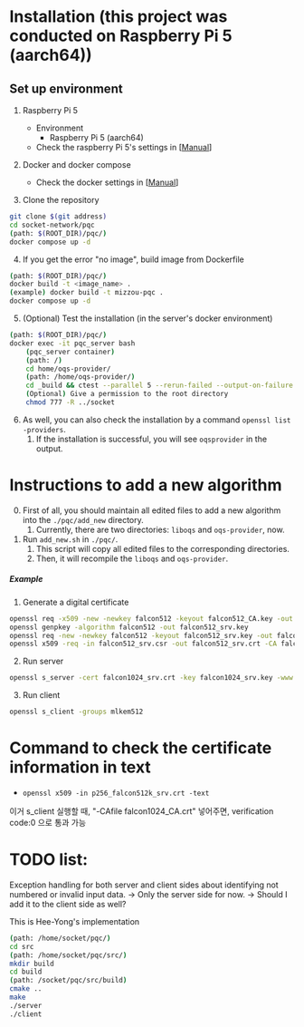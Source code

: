 
# Installation (this project was conducted on Raspberry Pi 5 (aarch64))

## Set up environment

1. Raspberry Pi 5
   - Environment
     - Raspberry Pi 5 (aarch64)
   - Check the raspberry Pi 5's settings in [[Manual](https://github.com/heeyong-kwon/helper/blob/main/README.md)]

2. Docker and docker compose
   - Check the docker settings in [[Manual](https://github.com/heeyong-kwon/helper/blob/main/README.md)]

3. Clone the repository
```bash
git clone $(git address)
cd socket-network/pqc
(path: $(ROOT_DIR)/pqc/)
docker compose up -d
```

4. If you get the error "no image", build image from Dockerfile
```bash
(path: $(ROOT_DIR)/pqc/)
docker build -t <image_name> .
(example) docker build -t mizzou-pqc .
docker compose up -d
```

5. (Optional) Test the installation (in the server's docker environment)
```bash
(path: $(ROOT_DIR)/pqc/)
docker exec -it pqc_server bash
    (pqc_server container)
    (path: /)
    cd home/oqs-provider/
    (path: /home/oqs-provider/)
    cd _build && ctest --parallel 5 --rerun-failed --output-on-failure -V
    (Optional) Give a permission to the root directory
    chmod 777 -R ../socket
```

6. As well, you can also check the installation by a command `openssl list -providers`.
   1. If the installation is successful, you will see `oqsprovider` in the output.



<!--  -->
<!--  -->
<!--  -->



# Instructions to add a new algorithm
0. First of all, you should maintain all edited files to add a new algorithm into the `./pqc/add_new` directory.
   1. Currently, there are two directories: `liboqs` and `oqs-provider`, now.
1. Run `add_new.sh` in `./pqc/`.
   1. This script will copy all edited files to the corresponding directories.
   2. Then, it will recompile the `liboqs` and `oqs-provider`.





##### Example
1. Generate a digital certificate
```bash
openssl req -x509 -new -newkey falcon512 -keyout falcon512_CA.key -out falcon512_CA.crt -nodes -subj "/CN=test CA" -days 365 -config /usr/local/ssl/openssl.cnf
openssl genpkey -algorithm falcon512 -out falcon512_srv.key
openssl req -new -newkey falcon512 -keyout falcon512_srv.key -out falcon512_srv.csr -nodes -subj "/CN=test server" -config /usr/local/ssl/openssl.cnf
openssl x509 -req -in falcon512_srv.csr -out falcon512_srv.crt -CA falcon512_CA.crt -CAkey falcon512_CA.key -CAcreateserial -days 365
```
2. Run server
```bash
openssl s_server -cert falcon1024_srv.crt -key falcon1024_srv.key -www -tls1_3 -groups mlkem512
```
3. Run client
```bash
openssl s_client -groups mlkem512
```


# Command to check the certificate information in text
- `openssl x509 -in p256_falcon512k_srv.crt -text`






<!-- 지금 연결은 되는데, verification 21 <- 서버 인증서를 신뢰할 수 없어서 발생하는 문제임. TLS 연결은 성공적으로 설정됨> -->
이거 s_client 실행할 때, "-CAfile falcon1024_CA.crt" 넣어주면, verification code:0 으로 통과 가능


# TODO list:

Exception handling for both server and client sides about identifying not numbered or invalid input data.
   -> Only the server side for now.
   -> Should I add it to the client side as well?


<!-- c code로 실행하는 건 아직 검증 안 됨 -->
<!-- TODO: verify falcon512k works on c code -->
This is Hee-Yong's implementation
```bash
(path: /home/socket/pqc/)
cd src
(path: /home/socket/pqc/src/)
mkdir build
cd build
(path: /socket/pqc/src/build)
cmake ..
make
./server
./client
```







<!-- ## How to add submodule
```bash
git submodule add <repositoy.git>
(example)
git submodule add https://github.com/open-quantum-safe/oqs-provider.git
git submodule update --init --recursive
``` -->